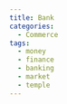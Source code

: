 ```yaml
---
title: Bank
categories:
  - Commerce
tags:
  - money
  - finance
  - banking
  - market
  - temple
---
```

